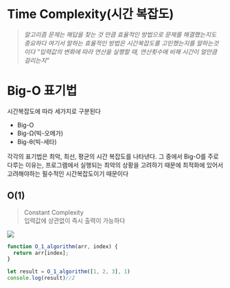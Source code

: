 # Time Complexity(시간 복잡도)
> *알고리즘 문제는 해답을 찾는 것 만큼 효율적인 방법으로 문제를 해결했는지도 중요하다
여기서 말하는 효율적인 방법은 시간복잡도를 고민했는지를 말하는것이다
"입력값의 변화에 따라 연산을 실행할 때, 연산횟수에 비해 시간이 얼만큼 걸리는지"*
>

# Big-O 표기법
  시간복잡도에 따라 세가지로 구분된다
  - Big-O
  - Big-Ω(빅-오메가)
  - Big-θ(빅-세타)
  
  각각의 표기법은 최악, 최선, 평균의 시간 복잡도를 나타낸다.
  그 중에서 Big-O를 주로 다루는 이유는, 프로그램에서 실행되는 최악의 상황을 고려하기 때문에 최적화에 있어서 고려해야하는 필수적인 시간복잡도이기 때문이다
  
## O(1)
 > Constant Complexity <br>
  입력값에 상관없이 즉시 출력이 가능하다



  <img src="https://user-images.githubusercontent.com/87476435/140919049-15673f04-9d62-46bd-a4d4-2fc957da1024.png">
    

  ```jsx
  function O_1_algorithm(arr, index) {
    return arr[index];
  }

  let result = O_1_algorithm([1, 2, 3], 1)
  console.log(result)//2
  ```
